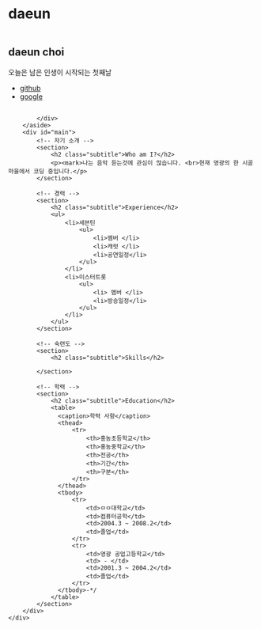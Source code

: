 # daeun
<!doctype html>
<html lang="ko">
<head>
	<title>온라인 프로필</title>
	<meta charset="utf-8">
  <link rel="stylesheet" href="css/style.css">
  <style>
    table {
      width:70%;  /* 표의 너비 */
      border:1px solid #222; /* 1픽셀짜리 표 테두리 */
      border-collapse: collapse; /* 중복되는 표와 셀의 테두리를 한 줄로 표시 */
    }
    thead {
      background:#eee;  /* 제목 행의 배경 색 */
    }
    th, td {
      border:1px solid #ccc; /* 1픽셀짜리 셀 테두리 */
      padding:5px;  /* 셀 테두리와 셀 내용 사이의 여백(패딩) */
      font-size:0.8em;  /* 셀의 글자 크기 */
    }
  </style>
</head>

<body>
    <div id="container">
        <!-- 사이드바 -->
        <aside>
            <div id="namecard">
                <img src="images/pf.jpg" alt="">
                <h1>daeun choi</h1>    
                <p>오늘은 남은 인생이 시작되는 첫째날</p>
            </div>
            <div id="detail">
                <p> </p>                                 
            </div>
            <div iㅊd="sns">
                <ul>                    
					<li>
						<a href="https://www.facebook.com/funnycom">github</a>
					</li>
					<li>
						<a href="https://www.google.com/search?q">google</a>
					</li>
				</ul>  
                <h2></h2>
  
            </div>           
        </aside>
        <div id="main">
            <!-- 자기 소개 -->
            <section>
                <h2 class="subtitle">Who am I?</h2>
                <p><mark>나는 음악 듣는것에 관심이 많습니다. <br>현재 영광의 한 시골 마을에서 코딩 중입니다.</p>
            </section>

            <!-- 경력 -->
            <section>
                <h2 class="subtitle">Experience</h2>
                <ul>
                    <li>세븐틴
                        <ul>
                            <li>멤버 </li>
                            <li>캐럿 </li>
                            <li>공연일정</li> 
                        </ul>
                    </li>
                    <li>미스터트롯
                        <ul>
                            <li> 멤버 </li>
                            <li>방송일정</li>
                        </ul>                        
                    </li>
                </ul>             
            </section>

            <!-- 숙련도 -->
            <section>
                <h2 class="subtitle">Skills</h2>

            </section>

            <!-- 학력 -->
            <section>
                <h2 class="subtitle">Education</h2>
                <table>
                  <caption>학력 사항</caption>
                  <thead>
                      <tr>
                          <th>홍농초등학교</th>
                          <th>홍농중학교</th>
                          <th>전공</th>
                          <th>기간</th>
                          <th>구분</th>
                      </tr>
                  </thead>
                  <tbody>
                      <tr>
                          <td>ㅁㅁ대학교</td>
                          <td>컴퓨터공학</td>
                          <td>2004.3 ~ 2008.2</td>
                          <td>졸업</td>
                      </tr>
                      <tr>
                          <td>영광 공업고등학교</td>
                          <td> - </td>
                          <td>2001.3 ~ 2004.2</td>
                          <td>졸업</td>
                      </tr>
                  </tbody>-*/
                </table>
            </section>
        </div>        
    </div>
</body>
</html>
